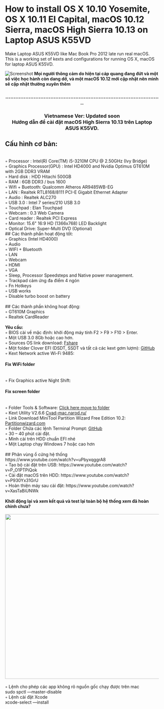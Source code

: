 # How to install OS X 10.10 Yosemite, OS X 10.11 El Capital, macOS 10.12 Sierra, macOS High Sierra 10.13 on Laptop ASUS K55VD

Make Laptop ASUS K55VD like Mac Book Pro 2012 late run real macOS.
This is a working set of kexts and configurations for running OS X, macOS for laptop ASUS K55VD.


![Screenshot](https://viethackintosh.com/wp-content/uploads/2017/03/ASUS2.jpg)
<strong>
	Mọi người thông cảm do hiện tại cáp quang đang đứt và một số việc học hành còn dang dở, và một macOS 10.12 mới cập nhật nên mình sẽ cập nhật thường xuyên thêm
</strong>
<h3 style="text-align: center">
	..............................................................................................
</h3>
<center>
	<h3 style="text-align: center">
		<strong>
			Vietnamese Ver: Updated soon
		</strong>
		<br>
		Hướng dẫn để cài đặt macOS High Sierra 10.13 trên Laptop ASUS K55VD.
	</h3>
</center>

## Cấu hình cơ bản:
<br>
◦ Processor : Intel(R) Core(TM) i5-3210M CPU @ 2.50GHz (Ivy Bridge)
<br>
◦ Graphics Processor(GPU) : Intel HD4000 and Nvidia Optimus GT610M with 2GB DDR3 VRAM
<br>
◦ Hard disk : HDD Hitachi 500GB
<br>
◦ RAM : 6GB DDR3 / bus 1600
<br>
◦ Wifi + Buetooth: Qualcomm Atheros AR9485WB-EG
<br>
◦ LAN : Realtek RTL8168/8111 PCI-E Gigabit Ethernet Adapter
<br>
◦ Audio : Realtek ALC270
<br>
◦ USB 3.0 : Intel 7 series/210 USB 3.0
<br>
◦ Touchpad : Elan Touchpad
<br>
◦ Webcam : 0.3 Web Camera
<br>
◦ Card reader : Realtek PCI Express
<br>
◦ Monitor: 15.6" 16:9 HD (1366x768) LED Backlight
<br>
◦ Optical Drive: Super-Multi DVD (Optional) 
<br>
## Các thành phần hoạt động tốt:
<br>
◦ Graphics (Intel HD4000)
<br>
◦ Audio
<br>
◦ WIFI + Bluetooth
<br>
◦ LAN
<br>
◦ Webcam
<br>
◦ HDMI
<br>
◦ VGA
<br>
◦ Sleep, Processor Speedsteps and Native power management.
<br>
◦ Trackpad cảm ứng đa điểm 4 ngón
<br>
◦ Fn Hotkeys
<br>
◦ USB works
<br>
◦ Disable turbo boost on battery
<br>
<br>
## Các thành phần không hoạt động:
<br>
◦ GT610M Graphics
<br>
◦ Realtek CardReader
<br>
<br>
<strong>
	Yêu cầu:
</strong>
<br>
◦ BIOS cài về mặc định: khởi động máy tính F2 &gt; F9 &gt; F10 &gt; Enter.
<br>
◦ Một USB 3.0 8Gb hoặc cao hơn.
<br>
◦ Sources OS link download: <a href="https://www.fshare.vn/file/AH8IJYXJJVGD" target="_blank">Fshare</a>
<br>
◦ Một folder Clover EFI (DSDT, SSDT và tất cả các kext gơm lượm): <a href="https://github.com/southern21/ASUS-K55VD-HACKINTOSH" target="_blank">GitHub</a>
<br>
◦ Kext Network active Wi-Fi 9485: <h4>Fix WiFi folder</h4>
<br>
◦ Fix Graphics active Night Shift: <h4>Fix screen folder</h4>
<br>
◦ Folder Tools &amp; Software: <a href="/Software">Click here move to folder</a>
<br>
◦ Kext Utility V2.6.6 <a href="https://cvad-mac.narod.ru/files/Kext_Utility.app.v2.6.6.zip" target="_blank">Cvad-mac.narod.ru/</a>
<br>
◦ Link Download MiniTool Partition Wizard Free Edition 10.2: <a href="https://download3.minitool.com/pw10/pw10-free.exe" target="_blank">Partitionwizard.com</a>
<br>
◦ Folder Chứa các lệnh Terminal Prompt: <a href="https://github.com/southern21/ASUS-K55VD-HACKINTOSH" target="_blank">GitHub</a>
<br>
◦ 30 – 40 phút cài đặt.
<br>
◦ Mình cài trên HDD chuẩn EFI nhé
<br>
◦ Một Laptop chạy Windows 7 hoặc cao hơn
<br>
<br>
## Phân vùng ổ cứng hệ thống
<br>https://www.youtube.com/watch?v=uPbyxqggrA8
<br>
◦ Tạo bộ cài đặt trên USB: https://www.youtube.com/watch?v=P_O1PTPiQok
<br>
◦ Cài đặt macOS trên HDD: https://www.youtube.com/watch?v=P930Yx31GrU
<br>
◦ Hoàn thiện máy sau cài đặt: https://www.youtube.com/watch?v=XasTaBiUNWk
<br>
<br>
<strong>
Khởi động lại và xem kết quả và test lại toàn bộ hệ thống xem đã hoàn chỉnh chưa?
</strong>
<br><br>
<img class="alignnone size-full wp-image-562" src="https://viethackintosh.com/wp-content/uploads/2017/03/Screen-Shot-2017-04-04-at-3.21.46-PM.png" alt="" width="960" height="539"/>
<br><br>
◦ Lệnh cho phép các app không rõ nguồn gốc chạy được trên mac
<br>
	sudo spctl —master-disable
<br>
◦ Lệnh cài đặt Xcode
<br>
	xcode-select —install
<br>
<br>

